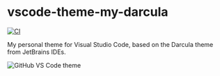 # vscode-theme-my-darcula

[![CI](https://github.com/sjlex/vscode-theme-my-darcula/actions/workflows/build.yml/badge.svg?branch=main)](https://github.com/sjlex/vscode-theme-my-darcula/actions/workflows/build.yml)

My personal theme for Visual Studio Code, based on the Darcula theme from JetBrains IDEs.

![GitHub VS Code theme](https://i.postimg.cc/ZqD7N3Hr/3.png)
